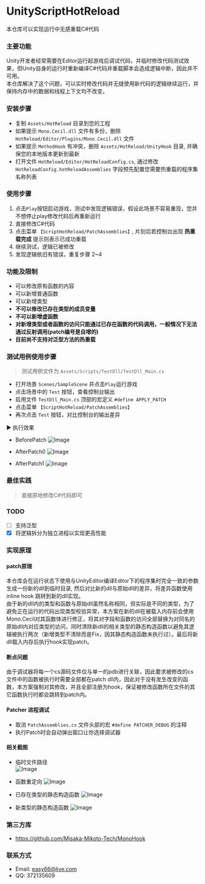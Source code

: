 # UnityScriptHotReload
本仓库可以实现运行中无感重载C#代码

### 主要功能
Unity开发者经常需要在Editor运行起游戏后调试代码，并临时修改代码测试效果，但Unity自身的运行时重新编译C#代码并重载脚本会造成逻辑中断，因此并不可用。  
本仓库解决了这个问题，可以实时修改代码并无缝使用新代码的逻辑继续运行，并保持内存中的数据和线程上下文均不改变。

### 安装步骤
* 复制 `Assets/HotReload` 目录到您的工程
* 如果提示 `Mono.Cecil.dll` 文件有多份，删除 `HotReload/Editor/Plugins/Mono.Cecil.dll` 文件
* 如果提示 `MethodHook` 有冲突，删除 `Assets/HotReload/UnityHook` 目录, 并确保您的本地版本更新到最新
* 打开文件 `HotReload/Editor/HotReloadConfig.cs`, 通过修改`HotReloadConfig.hotReloadAssemblies` 字段预先配置您需要热重载的程序集名称列表

### 使用步骤
1. 点击`Play`按钮启动游戏，测试中发现逻辑错误，假设此场景不容易重现，您并不想停止play修改代码后再重新运行
2. 直接修改C#代码
3. 点击菜单 `【ScriptHotReload/PatchAssemblies】`, 片刻后若控制台出现 **热重载完成** 提示则表示已成功重载
4. 继续测试，逻辑已被修改
5. 发现逻辑依旧有错误，重复步骤 2~4

### 功能及限制
* 可以修改原有函数的内容
* 可以新增普通函数
* 可以新增类型
* **不可以修改已存在类型的成员变量**
* **不可以新增虚函数**
* **对新增类型或者函数的访问只能通过已存在函数的代码调用，一般情况下无法通过反射调用(patch编号是自增的)**
* **目前尚不支持对泛型方法的热重载**

### 测试用例使用步骤
> 测试用例文件为 `Assets/Scripts/TestDll/TestDll_Main.cs`
* 打开场景 `Scenes/SampleScene` 并点击`Play`运行游戏
* 点击场景中的 `Test` 按钮，查看控制台输出
* 启用文件 `TestDll_Main.cs` 顶部的宏定义 `#define APPLY_PATCH`
* 点击菜单 `【ScriptHotReload/PatchAssemblies】`
* 再次点击 `Test` 按钮，对比控制台的输出差异

▶ 执行效果  

* BeforePatch
![Image](Doc/Images/BeforePatch.png)

* AfterPatch0
![Image](Doc/Images/AfterPatch0.png)

* AfterPatch1
![Image](Doc/Images/AfterPatch1.png)

### 最佳实践
> 直接原地修改C#代码即可

### TODO
- [ ] 支持泛型
- [x] 将逻辑拆分为独立进程以实现更高性能

### 实现原理
#### patch原理
本仓库会在运行状态下使用与UnityEditor编译Editor下的程序集时完全一致的参数生成一份新的dll到临时目录, 然后对比新的dll与原始dll的差异，将差异函数使用 inline hook 跳转到新的dll实现。  
由于新的dll内的类型和函数与原始dll虽然名称相同，但实际是不同的类型，为了避免正在运行的代码出现类型校验异常，本方案在新的dll在被载入内存前会使用Mono.Cecil对其函数体进行修正，将其对字段和函数的访问全部替换为对同名的原始dll内对应类型的访问，同时清除新dll的相关类型的静态构造函数以避免其逻辑被执行两次（新增类型不清除而是Fix，因其静态构造函数未执行过）。最后将新dll载入内存后执行hook实现patch。
#### 断点问题
由于调试器将每一个cs源码文件仅与单一的pdb进行关联，因此要求被修改的cs文件中的函数被执行时需要全部都在patch dll内，因此对于没有发生改变的函数，本方案强制对其修改，并且全部注册为hook，保证被修改函数所在文件的其它函数执行时都会跳转到patch内。

#### Patcher 进程调试
* 取消 `PatchAssemblies.cs` 文件头部的宏 `#define PATCHER_DEBUG` 的注释
* 执行Patch时会自动弹出窗口让你选择调试器

#### 相关截图
* 临时文件路径  
![Image](Doc/Images/PatchFilesDir.png)
* 函数重定向
![Image](Doc/Images/method_redirect.png)

* 已存在类型的静态构造函数
![Image](Doc/Images/static_constructor_of_exists_type.png)

* 新类型的静态构造函数
![Image](Doc/Images/static_constructor_of_new_type.png)

### 第三方库
* https://github.com/Misaka-Mikoto-Tech/MonoHook

### 联系方式
* Email: easy66@live.com
* QQ: 372135609